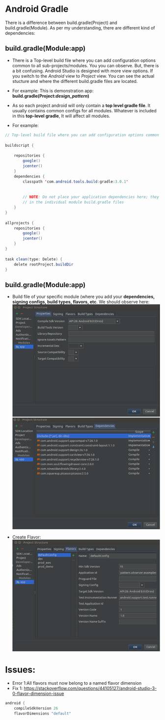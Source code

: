 # Android Gradle
There is a difference between build.gradle(Project) and build.gradle(Module). As per my understanding, there are different kind of dependencies:

## build.gradle(Module:app)

  - There is a Top-level build file where you can add configuration options common to all sub-projects/modules. You you can observe. But, there is a bit confusing. Android Studio is designed with more view options. If you switch to the *Android* view to *Project* view. You can see the actual stucture and where the different build.gradle files are located. 
  - For example: This is demonstration app: **build.gradle(Project:*design_pattern*)**
  
  - As so each project android will only contain a **top level gradle file**. It usually contains common configs for all modules. Whatever is included in this **top-level gradle**, It will affect all modules.
  - For example: 
  
```java
// Top-level build file where you can add configuration options common to all sub-projects/modules.

buildscript {
    
    repositories {
        google()
        jcenter()
    }
    dependencies {
        classpath 'com.android.tools.build:gradle:3.0.1'
        

        // NOTE: Do not place your application dependencies here; they belong
        // in the individual module build.gradle files
    }
}

allprojects {
    repositories {
        google()
        jcenter()
    }
}

task clean(type: Delete) {
    delete rootProject.buildDir
}
```
## build.gradle(Module:app)
  - Build file of your specific module (where you add your **dependencies, signing configs, build types, flavors, etc**. We should observe here:
  ![alt text](https://github.com/danisluis6/Accelerate-Programming/blob/master/Gradle/1.png)
  ![alt text](https://github.com/danisluis6/Accelerate-Programming/blob/master/Gradle/2.png)
  
  - Create Flavor:
  ![alt text](https://github.com/danisluis6/Accelerate-Programming/blob/master/Gradle/3.png)
  
# Issues:
- Error 1:All flavors must now belong to a named flavor dimension
- Fix 1: https://stackoverflow.com/questions/44105127/android-studio-3-0-flavor-dimension-issue
```java
android {
    compileSdkVersion 26
    flavorDimensions "default"
```
